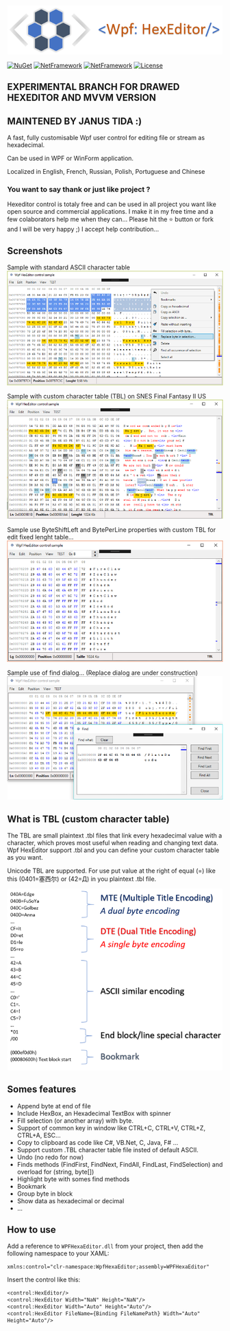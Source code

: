 ![example](Images/Logo.png?raw=true)
  
[![NuGet](https://img.shields.io/badge/Nuget-v1.4.0-green.svg)](https://www.nuget.org/packages/WPFHexaEditor/)
[![NetFramework](https://img.shields.io/badge/.Net%20Framework-4.7-green.svg)](https://www.microsoft.com/net/download/windows)
[![NetFramework](https://img.shields.io/badge/Language-C%23%207.0-orange.svg)](https://blogs.msdn.microsoft.com/dotnet/2016/08/24/whats-new-in-csharp-7-0/)
[![License](https://img.shields.io/badge/License-Apache%202.0-blue.svg)](https://github.com/abbaye/WpfHexEditorControl/blob/master/LICENSE)

## EXPERIMENTAL BRANCH FOR DRAWED HEXEDITOR AND MVVM VERSION
## MAINTENED BY JANUS TIDA :)

A fast, fully customisable Wpf user control for editing file or stream as hexadecimal. 

Can be used in WPF or WinForm application.

Localized in English, French, Russian, Polish, Portuguese and Chinese

### You want to say thank or just like project  ?

Hexeditor control is totaly free and can be used in all project you want like open source and commercial applications. I make it in my free time and a few colaborators help me when they can... Please hit the ⭐️ button or fork and I will be very happy ;) I accept help contribution... 

## Screenshots

Sample with standard ASCII character table
![example](Images/Sample11-NOTBL.png?raw=true)

Sample with custom character table (TBL) on SNES Final Fantasy II US
![example](Images/Sample9-TBL.png?raw=true)

Sample use ByteShiftLeft and BytePerLine properties with custom TBL for edit fixed lenght table...
![example](Images/Sample12-FIXEDTBL-BYTESHIFT.png?raw=true)

Sample use of find dialog... (Replace dialog are under construction)
![example](Images/Sample13-FindDialog.png?raw=true)

## What is TBL (custom character table)
The TBL are small plaintext .tbl files that link every hexadecimal value with a character, which proves most useful when reading and changing text data. Wpf HexEditor support .tbl and you can define your custom character table as you want.

Unicode TBL are supported. For use put value at the right of equal (=) like this (0401=塞西尔) or (42=Д) in you plaintext .tbl file.

![example](Images/TBLExplain.png?raw=true)

## Somes features
- Append byte at end of file
- Include HexBox, an Hexadecimal TextBox with spinner
- Fill selection (or another array) with byte.
- Support of common key in window like CTRL+C, CTRL+V, CTRL+Z, CTRL+A, ESC...
- Copy to clipboard as code like C#, VB.Net, C, Java, F# ... 
- Support custom .TBL character table file insted of default ASCII.
- Undo (no redo for now)
- Finds methods (FindFirst, FindNext, FindAll, FindLast, FindSelection) and overload for (string, byte[])
- Highlight byte with somes find methods
- Bookmark
- Group byte in block 
- Show data as hexadecimal or decimal
- ...

## How to use
Add a reference to `WPFHexaEditor.dll` from your project, then add the following namespace to your XAML:

```xaml
xmlns:control="clr-namespace:WpfHexaEditor;assembly=WPFHexaEditor"
```

Insert the control like this:

```xaml
<control:HexEditor/>
<control:HexEditor Width="NaN" Height="NaN"/>
<control:HexEditor Width="Auto" Height="Auto"/>
<control:HexEditor FileName={Binding FileNamePath} Width="Auto" Height="Auto"/>
```

